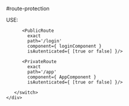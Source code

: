 #route-protection

USE: 

 <Router>
    <div>
       <switch>

          <PublicRoute
            exact 
            path='/login' 
            component={ loginComponent }
            isAutenticated={ [true or false] }/>
 
          <PrivateRoute
            exact
            path='/app'
            component={ AppComponent } 
            isAutenticated={ [true or false] }/>

       </switch>
    </div> 
</Router>
     